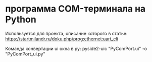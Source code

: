 ﻿# программа COM-терминала на Python

Используется для проекта, описание которого в статье:
https://startmilandr.ru/doku.php/prog:ethernet:uart_cli

Команда конвертации ui окна в py:
pyside2-uic "PyComPort.ui" -o "PyComPort_ui.py"